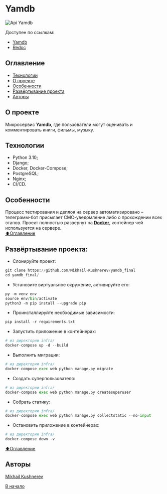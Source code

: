 # Yamdb

![Api Yamdb](https://github.com/Mikhail-Kushnerev/yamdb_final/workflows/yamdb/badge.svg)

Доступен по ссылкам:
- [Yamdb](http://51.250.104.248/api/v1/)  
- [Redoc](http://51.250.104.248/redoc/)

## Оглавление

- [Технологии](#технологии)
- [О проекте](#о-проекте)
- [Особенности](#особенности)
- [Развёртывание проекта](#развёртывание-проекта)
- [Авторы](#авторы)

## О проекте

Микросервис **Yamdb**, где пользователи могут оценивать и комментировать книги, фильмы, музыку.

## Технологии

- Python 3.10;
- Django;
- Docker, Docker-Compose;
- PostgreSQL;
- Nginx;
- CI/CD.

## Особенности

Процесс тестирования и деплоя на сервер автоматизировано – телеграмм-бот присылает СМС-уведомление либо о прохождении всех этапов. Проект полностью развернут на [**Docker**](https://hub.docker.com/repository/docker/mikhailkushnerev/yamdb-final), контейнер чей используется на сервере.  
[⬆️Оглавление](#оглавление)

## Развёртывание проекта:

- Слонируйте проект:

```py
git clone https://github.com/Mikhail-Kushnerev/yamdb_final
cd yamdb_final/
```

- Установите виртуальное окружение, активируйте его:

```py
py -m venv env
source env/bin/activate
python3 -m pip install --upgrade pip
```

- Проинсталлируйте необходимые зависимости:

```py
pip install -r requirements.txt
```

- Запустить приложение в контейнерах:

```py
# из директории infra/
docker-compose up -d --build
```

- Выполнить миграции:

```py
# из директории infra/
docker-compose exec web python manage.py migrate
```
- Создать суперпользователя:

```py
# из директории infra/
docker-compose exec web python manage.py createsuperuser
```

- Собрать статику:

```py
# из директории infra/
docker-compose exec web python manage.py collectstatic --no-input
```
- Остановить приложение в контейнерах:

```py
# из директории infra/
docker-compose down -v
```

[⬆️Оглавление](#оглавление)
## Авторы

[Mikhail Kushnerev](https://github.com/Mikhail-Kushnerev)

[В начало](#yamdb)
